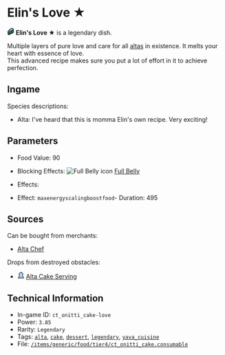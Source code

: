 # Elin's Love ★

<img src="https://raw.githubusercontent.com/Ceterai/Enternia/main/items/generic/food/tier4/ct_onitti_cake.png" alt="Elin's Love ★ icon" loading="lazy" height=16px width="auto" /> **Elin's Love ★** is a legendary dish.

Multiple layers of pure love and care for all [altas](https://ceterai.github.io/MyEnternia/Wiki/Tags/Alta) in existence. It melts your heart with essence of love.  
This advanced recipe makes sure you put a lot of effort in it to achieve perfection.

## Ingame

Species descriptions:

- Alta: I've heard that this is momma Elin's own recipe. Very exciting!

## Parameters

- Food Value: 90
- Blocking Effects: <img src="https://starbounder.org/mediawiki/images/6/60/Status_Well_Fed.png" alt="Full Belly icon" loading="lazy" height=16px width=16px /> [Full Belly](https://starbounder.org/Full_Belly)
- Effects: 

- Effect: `maxenergyscalingboostfood`- Duration: 495

## Sources

Can be bought from merchants:

- [Alta Chef](https://ceterai.github.io/MyEnternia/Wiki/AltaChef)

Drops from destroyed obstacles:

- <img src="https://raw.githubusercontent.com/Ceterai/Enternia/main/objects/alta/special/food/cake/icon.png" alt="Alta Cake Serving icon" loading="lazy" height=16px width="auto" /> [Alta Cake Serving](https://ceterai.github.io/MyEnternia/Wiki/AltaCakeServing)

## Technical Information

- In-game ID: `ct_onitti_cake-love`
- Power: `3.85`
- Rarity: `Legendary`
- Tags: [`alta`](https://ceterai.github.io/MyEnternia/Wiki/Tags/Alta), [`cake`](https://ceterai.github.io/MyEnternia/Wiki/Tags/Cake), [`dessert`](https://ceterai.github.io/MyEnternia/Wiki/Tags/Dessert), [`legendary`](https://ceterai.github.io/MyEnternia/Wiki/Tags/Legendary), [`yava_cuisine`](https://ceterai.github.io/MyEnternia/Wiki/Tags/YavaCuisine)
- File: [`/items/generic/food/tier4/ct_onitti_cake.consumable`](https://github.com/Ceterai/Enternia/blob/main/items/generic/food/tier4/ct_onitti_cake.consumable)
